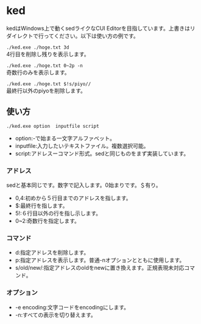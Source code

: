 # ked
kedはWindows上で動くsedライクなCUI Editorを目指しています。上書きはリダイレクトで行ってください。以下は使い方の例です。  

``./ked.exe ./hoge.txt 3d``  
4行目を削除し残りを表示します。  

``./ked.exe ./hoge.txt 0~2p -n``  
奇数行のみを表示します。  

``./ked.exe ./hoge.txt $!s/piyo//``  
最終行以外のpiyoを削除します。  

## 使い方
``./ked.exe option  inputfile script``

* option:-で始まる一文字アルファベット。
* inputfile:入力したいテキストファイル。複数選択可能。
* script:アドレスーコマンド形式。sedと同じものをまず実装しています。

### アドレス
sedと基本同じです。数字で記入します。0始まりです。＄有り。
* 0,4:初めから５行目までのアドレスを指します。
* $:最終行を指します。
* 5!:６行目以外の行を指し示します。
* 0~2:奇数行を指定します。

### コマンド
* d:指定アドレスを削除します。
* p:指定アドレスを表示します。普通-nオプションとともに使用します。
* s/old/new/:指定アドレスのoldをnewに置き換えます。正規表現未対応コマンド。

### オプション
* -e encoding:文字コードをencodingにします。
* -n:すべての表示を切り替えます。
